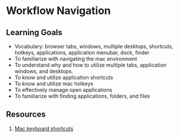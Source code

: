 # Workflow Navigation

## Learning Goals
- Vocabulary: browser tabs, windows, multiple desktops, shortcuts, hotkeys, applications,  application menubar, dock, finder
- To familiarize with navigating the mac environment
- To understand why and how to utilize multiple tabs, application windows, and desktops.
- To know and utilize application shortcuts
- To know and utilize mac hotkeys
- To effectively manage open applications
- To familiarize with finding applications, folders, and files

## Resources
1. [Mac keyboard shortcuts](https://support.apple.com/en-us/HT201236)
